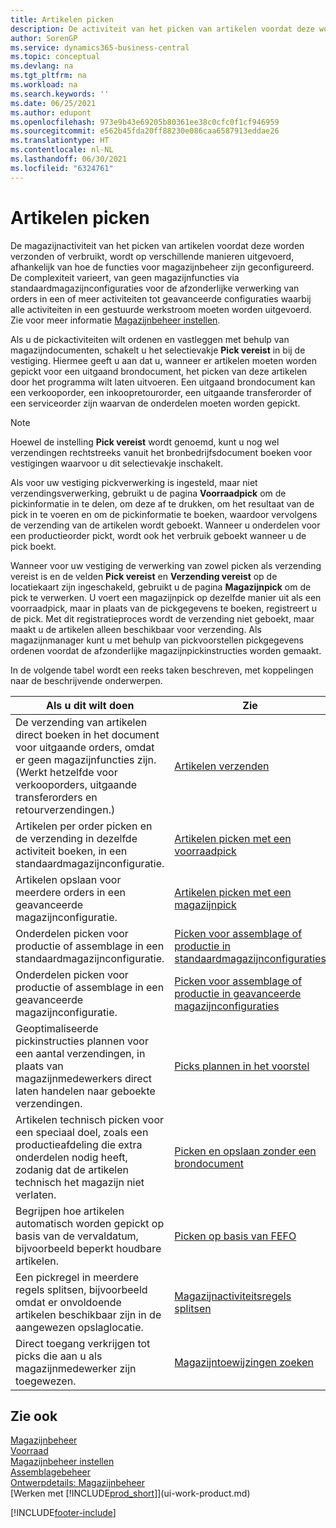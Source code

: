 ```yaml
---
title: Artikelen picken
description: De activiteit van het picken van artikelen voordat deze worden verzonden of verbruikt, wordt op verschillende manieren uitgevoerd, afhankelijk van hoe de functies voor magazijnbeheer zijn geconfigureerd.
author: SorenGP
ms.service: dynamics365-business-central
ms.topic: conceptual
ms.devlang: na
ms.tgt_pltfrm: na
ms.workload: na
ms.search.keywords: ''
ms.date: 06/25/2021
ms.author: edupont
ms.openlocfilehash: 973e9b43e69205b80361ee38c0cfc0f1cf946959
ms.sourcegitcommit: e562b45fda20ff88230e086caa6587913eddae26
ms.translationtype: HT
ms.contentlocale: nl-NL
ms.lasthandoff: 06/30/2021
ms.locfileid: "6324761"
---
```

# <a name="pick-items"></a>Artikelen picken

De magazijnactiviteit van het picken van artikelen voordat deze worden verzonden of verbruikt, wordt op verschillende manieren uitgevoerd, afhankelijk van hoe de functies voor magazijnbeheer zijn geconfigureerd. De complexiteit varieert, van geen magazijnfuncties via standaardmagazijnconfiguraties voor de afzonderlijke verwerking van orders in een of meer activiteiten tot geavanceerde configuraties waarbij alle activiteiten in een gestuurde werkstroom moeten worden uitgevoerd. Zie voor meer informatie [Magazijnbeheer instellen](warehouse-setup-warehouse.md).

Als u de pickactiviteiten wilt ordenen en vastleggen met behulp van magazijndocumenten, schakelt u het selectievakje **Pick vereist** in bij de vestiging. Hiermee geeft u aan dat u, wanneer er artikelen moeten worden gepickt voor een uitgaand brondocument, het picken van deze artikelen door het programma wilt laten uitvoeren. Een uitgaand brondocument kan een verkooporder, een inkoopretourorder, een uitgaande transferorder of een serviceorder zijn waarvan de onderdelen moeten worden gepickt.

> [!NOTE]
> Hoewel de instelling **Pick vereist** wordt genoemd, kunt u nog wel verzendingen rechtstreeks vanuit het bronbedrijfsdocument boeken voor vestigingen waarvoor u dit selectievakje inschakelt.

Als voor uw vestiging pickverwerking is ingesteld, maar niet verzendingsverwerking, gebruikt u de pagina **Voorraadpick** om de pickinformatie in te delen, om deze af te drukken, om het resultaat van de pick in te voeren en om de pickinformatie te boeken, waardoor vervolgens de verzending van de artikelen wordt geboekt. Wanneer u onderdelen voor een productieorder pickt, wordt ook het verbruik geboekt wanneer u de pick boekt.

Wanneer voor uw vestiging de verwerking van zowel picken als verzending vereist is en de velden **Pick vereist** en **Verzending vereist** op de locatiekaart zijn ingeschakeld, gebruikt u de pagina **Magazijnpick** om de pick te verwerken. U voert een magazijnpick op dezelfde manier uit als een voorraadpick, maar in plaats van de pickgegevens te boeken, registreert u de pick. Met dit registratieproces wordt de verzending niet geboekt, maar maakt u de artikelen alleen beschikbaar voor verzending. Als magazijnmanager kunt u met behulp van pickvoorstellen pickgegevens ordenen voordat de afzonderlijke magazijnpickinstructies worden gemaakt.

In de volgende tabel wordt een reeks taken beschreven, met koppelingen naar de beschrijvende onderwerpen.   

|**Als u dit wilt doen**|**Zie**|
|------------|-------------|  
|De verzending van artikelen direct boeken in het document voor uitgaande orders, omdat er geen magazijnfuncties zijn. (Werkt hetzelfde voor verkooporders, uitgaande transferorders en retourverzendingen.)|[Artikelen verzenden](warehouse-how-ship-items.md)|  
|Artikelen per order picken en de verzending in dezelfde activiteit boeken, in een standaardmagazijnconfiguratie.|[Artikelen picken met een voorraadpick](warehouse-how-to-pick-items-with-inventory-picks.md)|
|Artikelen opslaan voor meerdere orders in een geavanceerde magazijnconfiguratie.|[Artikelen picken met een magazijnpick](warehouse-how-to-pick-items-for-warehouse-shipment.md)|  
|Onderdelen picken voor productie of assemblage in een standaardmagazijnconfiguratie.|[Picken voor assemblage of productie in standaardmagazijnconfiguraties](warehouse-how-to-pick-for-production.md)|
|Onderdelen picken voor productie of assemblage in een geavanceerde magazijnconfiguratie.|[Picken voor assemblage of productie in geavanceerde magazijnconfiguraties](warehouse-how-to-pick-for-internal-operations-in-advanced-warehousing.md)|  
|Geoptimaliseerde pickinstructies plannen voor een aantal verzendingen, in plaats van magazijnmedewerkers direct laten handelen naar geboekte verzendingen.|[Picks plannen in het voorstel](warehouse-how-to-plan-picks-in-worksheets.md)|  
|Artikelen technisch picken voor een speciaal doel, zoals een productieafdeling die extra onderdelen nodig heeft, zodanig dat de artikelen technisch het magazijn niet verlaten.|[Picken en opslaan zonder een brondocument](warehouse-how-to-create-put-aways-from-internal-put-aways.md)|
|Begrijpen hoe artikelen automatisch worden gepickt op basis van de vervaldatum, bijvoorbeeld beperkt houdbare artikelen.|[Picken op basis van FEFO](warehouse-picking-by-fefo.md)|
|Een pickregel in meerdere regels splitsen, bijvoorbeeld omdat er onvoldoende artikelen beschikbaar zijn in de aangewezen opslaglocatie.|[Magazijnactiviteitsregels splitsen](warehouse-how-to-split-warehouse-activity-lines.md)|
|Direct toegang verkrijgen tot picks die aan u als magazijnmedewerker zijn toegewezen.|[Magazijntoewijzingen zoeken](warehouse-how-to-find-your-warehouse-assignments.md)|  

## <a name="see-also"></a>Zie ook  
[Magazijnbeheer](warehouse-manage-warehouse.md)  
[Voorraad](inventory-manage-inventory.md)  
[Magazijnbeheer instellen](warehouse-setup-warehouse.md)     
[Assemblagebeheer](assembly-assemble-items.md)    
[Ontwerpdetails: Magazijnbeheer](design-details-warehouse-management.md)  
[Werken met [!INCLUDE[prod_short](includes/prod_short.md)]](ui-work-product.md)


[!INCLUDE[footer-include](includes/footer-banner.md)]